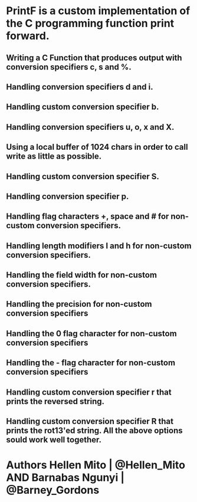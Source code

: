 # PrintF is a custom implementation of the C programming function print forward.

## Writing a C Function that produces output with conversion specifiers c, s and %.

## Handling conversion specifiers d and i.

## Handling custom conversion specifier b.

## Handling conversion specifiers u, o, x and X.

## Using a local buffer of 1024 chars in order to call write as little as possible.

## Handling custom conversion specifier S.

## Handling conversion specifier p.

## Handling flag characters +, space and # for non-custom conversion specifiers.

## Handling length modifiers I and h for non-custom conversion specifiers.

## Handling the field width for non-custom conversion specifiers.

## Handling the precision for non-custom conversion specifiers

## Handling the 0 flag character for non-custom conversion specifiers

## Handling the - flag character for non-custom conversion specifiers

## Handling custom conversion specifier r that prints the reversed string.

## Handling custom conversion specifier R that prints the rot13'ed string. All the above options sould work well together.

# Authors Hellen Mito | @Hellen_Mito AND Barnabas Ngunyi | @Barney_Gordons
